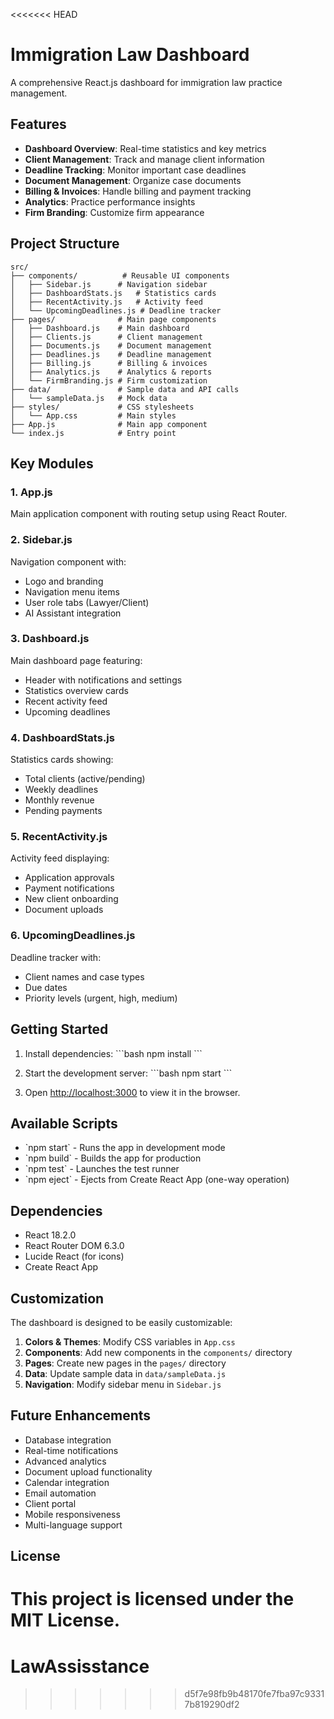 <<<<<<< HEAD
# Immigration Law Dashboard

A comprehensive React.js dashboard for immigration law practice management.

## Features

- **Dashboard Overview**: Real-time statistics and key metrics
- **Client Management**: Track and manage client information
- **Deadline Tracking**: Monitor important case deadlines
- **Document Management**: Organize case documents
- **Billing & Invoices**: Handle billing and payment tracking
- **Analytics**: Practice performance insights
- **Firm Branding**: Customize firm appearance

## Project Structure

```
src/
├── components/          # Reusable UI components
│   ├── Sidebar.js      # Navigation sidebar
│   ├── DashboardStats.js   # Statistics cards
│   ├── RecentActivity.js   # Activity feed
│   └── UpcomingDeadlines.js # Deadline tracker
├── pages/              # Main page components
│   ├── Dashboard.js    # Main dashboard
│   ├── Clients.js      # Client management
│   ├── Documents.js    # Document management
│   ├── Deadlines.js    # Deadline management
│   ├── Billing.js      # Billing & invoices
│   ├── Analytics.js    # Analytics & reports
│   └── FirmBranding.js # Firm customization
├── data/               # Sample data and API calls
│   └── sampleData.js   # Mock data
├── styles/             # CSS stylesheets
│   └── App.css         # Main styles
├── App.js              # Main app component
└── index.js            # Entry point
```

## Key Modules

### 1. App.js
Main application component with routing setup using React Router.

### 2. Sidebar.js
Navigation component with:
- Logo and branding
- Navigation menu items
- User role tabs (Lawyer/Client)
- AI Assistant integration

### 3. Dashboard.js
Main dashboard page featuring:
- Header with notifications and settings
- Statistics overview cards
- Recent activity feed
- Upcoming deadlines

### 4. DashboardStats.js
Statistics cards showing:
- Total clients (active/pending)
- Weekly deadlines
- Monthly revenue
- Pending payments

### 5. RecentActivity.js
Activity feed displaying:
- Application approvals
- Payment notifications
- New client onboarding
- Document uploads

### 6. UpcomingDeadlines.js
Deadline tracker with:
- Client names and case types
- Due dates
- Priority levels (urgent, high, medium)

## Getting Started

1. Install dependencies:
   \`\`\`bash
   npm install
   \`\`\`

2. Start the development server:
   \`\`\`bash
   npm start
   \`\`\`

3. Open [http://localhost:3000](http://localhost:3000) to view it in the browser.

## Available Scripts

- \`npm start\` - Runs the app in development mode
- \`npm build\` - Builds the app for production
- \`npm test\` - Launches the test runner
- \`npm eject\` - Ejects from Create React App (one-way operation)

## Dependencies

- React 18.2.0
- React Router DOM 6.3.0
- Lucide React (for icons)
- Create React App

## Customization

The dashboard is designed to be easily customizable:

1. **Colors & Themes**: Modify CSS variables in `App.css`
2. **Components**: Add new components in the `components/` directory
3. **Pages**: Create new pages in the `pages/` directory
4. **Data**: Update sample data in `data/sampleData.js`
5. **Navigation**: Modify sidebar menu in `Sidebar.js`

## Future Enhancements

- Database integration
- Real-time notifications
- Advanced analytics
- Document upload functionality
- Calendar integration
- Email automation
- Client portal
- Mobile responsiveness
- Multi-language support

## License

This project is licensed under the MIT License.
=======
# LawAssisstance
>>>>>>> d5f7e98fb9b48170fe7fba97c93317b819290df2
